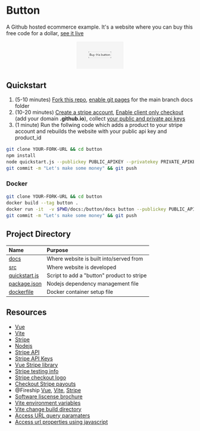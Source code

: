 # Button
A Github hosted ecommerce example. It's a website where you can buy this free code for a dollar, [see it live](https://barakbinyamin.github.io/Button/)

<p style="text-align:center" align="center">
  <a href="https://barakbinyamin.github.io/Button/">
    <img src="demo.png" width="25%"/>
  </a>
</p>

## Quickstart
1. (5-10 minutes) [Fork this repo](https://github.com/BarakBinyamin/Button/fork), [enable git pages](https://docs.github.com/en/pages/quickstart) for the main branch docs folder
2. (10-20 minutes) [Create a stripe account](https://stripe.com/), [Enable client only checkout](https://stripe.com/docs/payments/checkout/client#enable-checkout) (add your domain **<USERNAME>.github.io**), collect [your public and private api keys](https://dashboard.stripe.com/apikeys)
3. (1 minute) Run the follwing code which adds a product to your stripe account and rebuilds the website with your public api key and product_id
```bash
git clone YOUR-FORK-URL && cd button
npm install
node quickstart.js --publickey PUBLIC_APIKEY --privatekey PRIVATE_APIKEY
git commit -m "Let's make some money" && git push
```

### Docker
```bash
git clone YOUR-FORK-URL && cd button
docker build --tag button .
docker run -it  -v $PWD/docs:/button/docs button --publickey PUBLIC_APIKEY --privatekey PRIVATE_APIKEY
git commit -m "Let's make some money" && git push
```

## Project Directory
| Name                                   | Purpose                                       | 
| :--                                    | :--                                           |
|[docs](docs)                            | Where website is built into/served from      |
|[src](src)                              | Where website is developed                    |
|[quickstart.js](quickstart.js)          | Script to add a "button" product to stripe    |
|[package.json](package.json )           | Nodejs dependency management file             |
|[dockerfile](dockerfile)                | Docker container setup file                   |

## Resources
- [Vue](https://vuejs.org/)
- [Vite](https://vitejs.dev/guide/)
- [Stripe](https://stripe.com/)
- [Nodejs](https://nodejs.org/en)
- [Stripe API](https://stripe.com/docs/api)
- [Stripe API Keys](https://stripe.com/docs/keys)
- [Vue Stripe library](https://vuestripe.com/)
- [Stripe testing info](https://stripe.com/docs/testing)
- [Stripe checkout logo](https://dashboard.stripe.com/settings/branding)
- [Checkout Stripe payouts](https://dashboard.stripe.com/balance/overview)
- @Fireship [Vue](https://www.youtube.com/watch?v=nhBVL41-_Cw), [Vite](https://www.youtube.com/watch?v=KCrXgy8qtjM), [Stripe](https://www.youtube.com/watch?v=7edR32QVp_A)
- [Software liscense brochure](https://choosealicense.com/licenses/)
- [Vite environment variables](https://vitejs.dev/guide/env-and-mode.html)
- [Vite change build directory](https://stackoverflow.com/questions/66863200/changing-the-input-and-output-directory-in-vite)
- [Access URL query paramaters](https://stackoverflow.com/questions/35914069/how-can-i-get-query-parameters-from-a-url-in-vue-js)
- [Access url properties using javascript](https://stackoverflow.com/questions/11401897/get-the-current-domain-name-with-javascript-not-the-path-etc)


